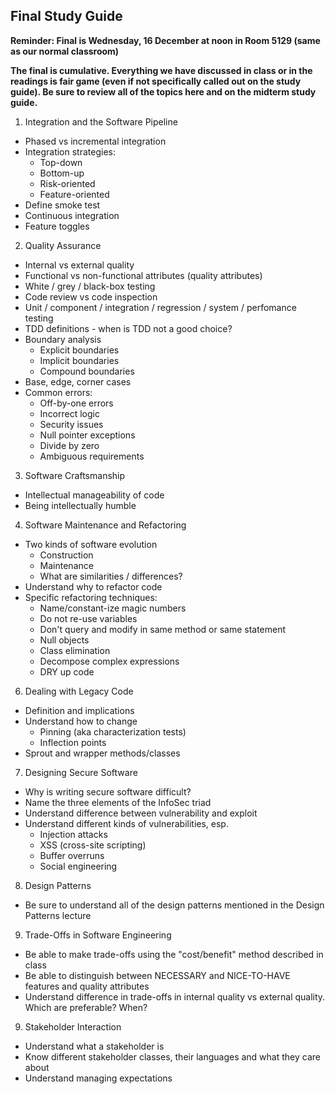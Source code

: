 ## Final Study Guide

__Reminder: Final is Wednesday, 16 December at noon in Room 5129 (same as our normal classroom)__

__The final is cumulative.  Everything we have discussed in class or in the readings is fair game (even if not specifically called out on the study guide).  Be sure to review all of the topics here and on the midterm study guide.__

1. Integration and the Software Pipeline
  * Phased vs incremental integration
  * Integration strategies:
    * Top-down
    * Bottom-up
    * Risk-oriented
    * Feature-oriented
  * Define smoke test
  * Continuous integration
  * Feature toggles

2. Quality Assurance
  * Internal vs external quality
  * Functional vs non-functional attributes (quality attributes)
  * White / grey / black-box testing
  * Code review vs code inspection
  * Unit / component / integration / regression / system / perfomance testing
  * TDD definitions - when is TDD not a good choice?
  * Boundary analysis
    * Explicit boundaries
    * Implicit boundaries
    * Compound boundaries
  * Base, edge, corner cases
  * Common errors:
    * Off-by-one errors
    * Incorrect logic
    * Security issues
    * Null pointer exceptions
    * Divide by zero
    * Ambiguous requirements

3.  Software Craftsmanship
  * Intellectual manageability of code
  * Being intellectually humble

4. Software Maintenance and Refactoring
  * Two kinds of software evolution
    * Construction
    * Maintenance
    * What are similarities / differences?
  * Understand why to refactor code
  * Specific refactoring techniques:
    * Name/constant-ize magic numbers
    * Do not re-use variables
    * Don't query and modify in same method or same statement
    * Null objects
    * Class elimination
    * Decompose complex expressions
    * DRY up code

6. Dealing with Legacy Code
  * Definition and implications
  * Understand how to change
    * Pinning (aka characterization tests)
    * Inflection points
  * Sprout and wrapper methods/classes

7. Designing Secure Software
  * Why is writing secure software difficult?
  * Name the three elements of the InfoSec triad
  * Understand difference between vulnerability and exploit
  * Understand different kinds of vulnerabilities, esp.
    * Injection attacks
    * XSS (cross-site scripting)
    * Buffer overruns
    * Social engineering

8. Design Patterns
  * Be sure to understand all of the design patterns mentioned in the Design Patterns lecture

9. Trade-Offs in Software Engineering
  * Be able to make trade-offs using the "cost/benefit" method described in class
  * Be able to distinguish between NECESSARY and NICE-TO-HAVE features and quality attributes
  * Understand difference in trade-offs in internal quality vs external quality.  Which are preferable?  When?

9. Stakeholder Interaction
  * Understand what a stakeholder is
  * Know different stakeholder classes, their languages and what they care about
  * Understand managing expectations